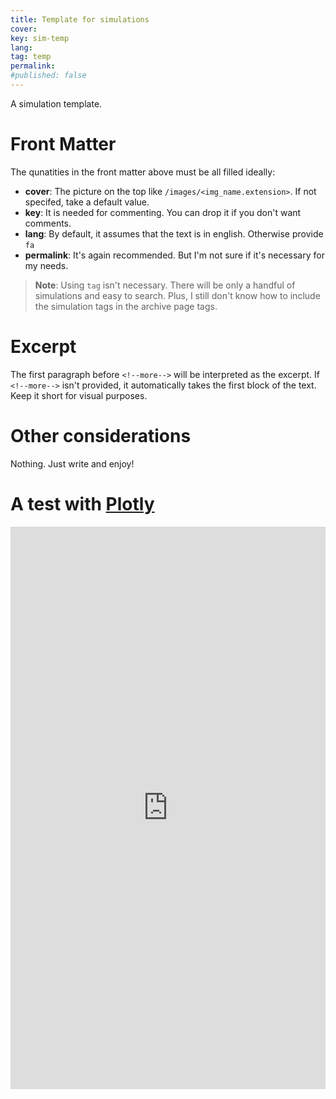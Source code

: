 ```yaml
---
title: Template for simulations
cover:
key: sim-temp
lang:
tag: temp
permalink: 
#published: false
---
```


A simulation template.

<!--more-->

# Front Matter
The qunatities in the front matter above must be all filled ideally:

- **cover**: The picture on the top like `/images/<img_name.extension>`. If not specifed, take a default value.
- **key**: It is needed for commenting. You can drop it if you don't want comments.
- **lang**: By default, it assumes that the text is in english. Otherwise provide `fa`
- **permalink**: It's again recommended. But I'm not sure if it's necessary for my needs.

> **Note**: Using `tag` isn't necessary. There will be only a handful of simulations and easy to search. Plus, I still don't know how to include the simulation tags in the archive page tags.

# Excerpt
The first paragraph before `<!--more-->` will be interpreted as the excerpt. If `<!--more-->` isn't provided, it automatically takes the first block of the text. Keep it short for visual purposes.

# Other considerations
Nothing. Just write and enjoy!

# A test with [Plotly](https://plotly.com/python/)
<iframe id="igraph" scrolling="yes" style="border:none;" seamless="seamless" src="https://plotly.com/~arashgmn/58.embed" height="900" width="100%"></iframe>

